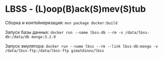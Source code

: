 # LBSS - (L)oop(B)ack(S)mev(S)tub

Сборка и контейнеризация:
``mvn package docker:build``

Запуск базы данных:
``docker run --name lbss-db --rm -v /data/lbss-db:/data/db mongo:3.2.9``

Запуск эмулятора:
``docker run --name lbss --rm --link lbss-db:mongo -v /data/lbss-ftp:/data/lbss-ftp gimatdinov/lbss``
